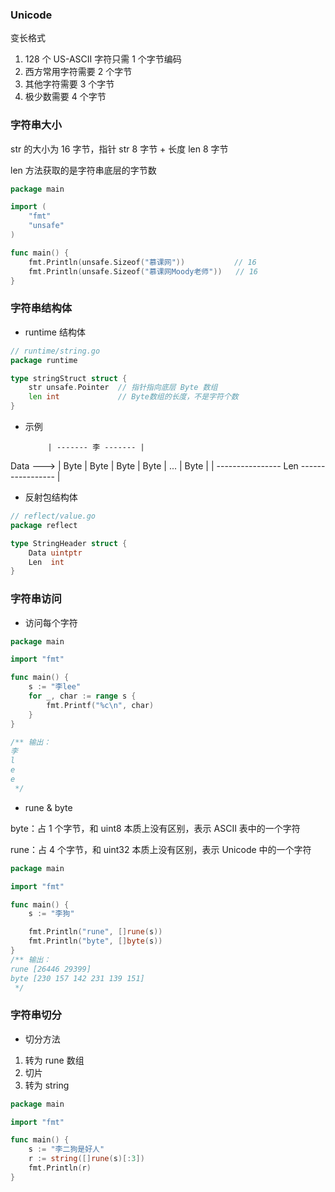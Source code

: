 ### Unicode

变长格式

1. 128 个 US-ASCII 字符只需 1 个字节编码
2. 西方常用字符需要 2 个字节
3. 其他字符需要 3 个字节
4. 极少数需要 4 个字节


### 字符串大小

str 的大小为 16 字节，指针 str 8 字节 + 长度 len 8 字节

len 方法获取的是字符串底层的字节数

```go
package main

import (
	"fmt"
	"unsafe"
)

func main() {
    fmt.Println(unsafe.Sizeof("慕课网"))           // 16
    fmt.Println(unsafe.Sizeof("慕课网Moody老师"))   // 16
}
```


### 字符串结构体

* runtime 结构体

```go
// runtime/string.go
package runtime

type stringStruct struct {
	str unsafe.Pointer  // 指针指向底层 Byte 数组
	len int             // Byte数组的长度，不是字符个数
}
```


* 示例

           | ------- 李 ------- |
Data --->  | Byte | Byte | Byte | Byte | ... | Byte |
           | ---------------- Len ----------------- |


* 反射包结构体

```go
// reflect/value.go
package reflect

type StringHeader struct {
	Data uintptr
	Len  int
}
```


### 字符串访问

* 访问每个字符

```go
package main

import "fmt"

func main() {
	s := "李lee"
	for _, char := range s {
		fmt.Printf("%c\n", char)
	}
}

/** 输出：
李
l
e
e
 */
```


* rune & byte

byte：占 1 个字节，和 uint8 本质上没有区别，表示 ASCⅡ 表中的一个字符

rune：占 4 个字节，和 uint32 本质上没有区别，表示 Unicode 中的一个字符

```go
package main

import "fmt"

func main() {
	s := "李狗"

	fmt.Println("rune", []rune(s))
	fmt.Println("byte", []byte(s))
}
/** 输出：
rune [26446 29399]
byte [230 157 142 231 139 151]
 */
```


### 字符串切分

* 切分方法

1. 转为 rune 数组
2. 切片
3. 转为 string

```go
package main

import "fmt"

func main() {
	s := "李二狗是好人"
	r := string([]rune(s)[:3])
	fmt.Println(r)
}
```
